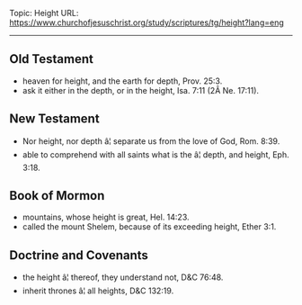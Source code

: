 Topic: Height
URL: https://www.churchofjesuschrist.org/study/scriptures/tg/height?lang=eng

---

## Old Testament

- heaven for height, and the earth for depth, Prov. 25:3.
- ask it either in the depth, or in the height, Isa. 7:11 (2Â Ne. 17:11).

## New Testament

- Nor height, nor depth â¦ separate us from the love of God, Rom. 8:39.
- able to comprehend with all saints what is the â¦ depth, and height, Eph. 3:18.

## Book of Mormon

- mountains, whose height is great, Hel. 14:23.
- called the mount Shelem, because of its exceeding height, Ether 3:1.

## Doctrine and Covenants

- the height â¦ thereof, they understand not, D&C 76:48.
- inherit thrones â¦ all heights, D&C 132:19.

